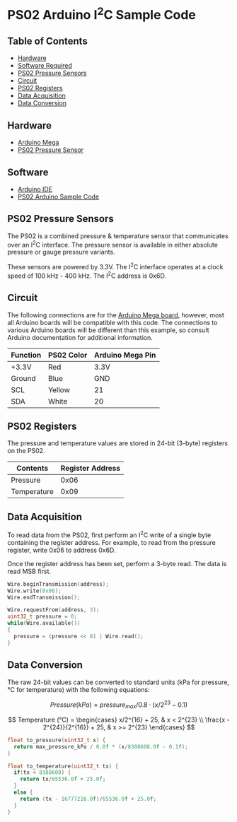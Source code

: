 # PS02 Arduino I<sup>2</sup>C Sample Code

## Table of Contents

- [Hardware](#hardware)
- [Software Required](#software)
- [PS02 Pressure Sensors](#ps02-pressure-sensors)
- [Circuit](#circuit)
- [PS02 Registers](#ps02-registers)
- [Data Acquisition](#data-acquisition)
- [Data Conversion](#data-conversion)

## Hardware

- [Arduino Mega](https://docs.arduino.cc/hardware/mega-2560)
- [PS02 Pressure Sensor](https://www.cuidevices.com/product/sensors/pressure-sensors/ps02-series)

## Software

- [Arduino IDE](https://www.arduino.cc/en/Main/Software)
- [PS02 Arduino Sample Code](https://github.com/cuidevices/PS02_I2C_Sample_Code)

## PS02 Pressure Sensors

The PS02 is a combined pressure & temperature sensor that communicates over an I<sup>2</sup>C interface. The pressure sensor is available in either absolute pressure or gauge pressure variants.

These sensors are powered by 3.3V. The I<sup>2</sup>C interface operates at a clock speed of 100 kHz - 400 kHz. The I<sup>2</sup>C address is 0x6D.

## Circuit

The following connections are for the [Arduino Mega board](https://docs.arduino.cc/hardware/mega-2560), however, most all Arduino boards will be compatible with this code. The connections to various Arduino boards will be different than this example, so consult Arduino documentation for additional information.

| Function | PS02 Color | Arduino Mega Pin |
| -------- | ---------- | ---------------- |
|   +3.3V  |     Red    |       3.3V       |
|  Ground  |    Blue    |        GND       |
|    SCL   |   Yellow   |        21        |
|    SDA   |    White   |        20        |

## PS02 Registers

The pressure and temperature values are stored in 24-bit (3-byte) registers on the PS02.

|   Contents  | Register Address |
| ----------- | ---------------- |
|   Pressure  |       0x06       |
| Temperature |       0x09       |

## Data Acquisition

To read data from the PS02, first perform an I<sup>2</sup>C write of a single byte containing the register address. For example, to read from the pressure register, write 0x06 to address 0x6D.

Once the register address has been set, perform a 3-byte read. The data is read MSB first.

```c
Wire.beginTransmission(address);
Wire.write(0x06);
Wire.endTransmission();

Wire.requestFrom(address, 3);
uint32_t pressure = 0;
while(Wire.available())
{
  pressure = (pressure << 8) | Wire.read();
}
```

## Data Conversion

The raw 24-bit values can be converted to standard units (kPa for pressure, °C for temperature) with the following equations:

$$
Pressure (kPa) = pressure_{max} / 0.8 \cdot (x / 2^{23} - 0.1)
$$

$$
Temperature (°C) =
\begin{cases}
x/2^{16} + 25,  & x < 2^{23} \\
\frac{x - 2^{24}}{2^{16}} + 25, & x >= 2^{23}
\end{cases}
$$

```c
float to_pressure(uint32_t x) {
  return max_pressure_kPa / 0.8f * (x/8388608.0f - 0.1f);
}

float to_temperature(uint32_t tx) {
  if(tx < 8388608) {
    return tx/65536.0f + 25.0f;
  }
  else {
    return (tx - 16777216.0f)/65536.0f + 25.0f;
  }
}
```